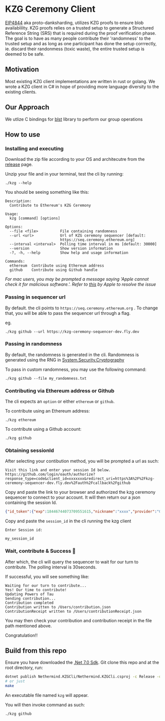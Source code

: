 # KZG Ceremony Client
[EIP4844](https://www.eip4844.com/) aka proto-danksharding, utilizes KZG proofs to ensure blob availablility. KZG proofs relies on a trusted setup to generate a Structured Reference String (SRS) that is required during the proof verification phase. The goal is to have as many people contribute their 'randomness' to the trusted setup and as long as one participant has done the setup corrrectly, ie. discard their randonmess (toxic waste), the entire trusted setup is deemed to be safe.

## Motivation
Most existing KZG client implementations are written in rust or golang. We wrote a KZG client in C# in hope of providing more language diversity to the existing clients.

## Our Approach
We utlize C bindings for [blst](https://github.com/supranational/blst) library to perform our group operations

## How to use
### Installing and executing
Download the zip file according to your OS and architecutre from the [release](https://github.com/NethermindEth/kzg-ceremony-client/releases) page. 

Unzip your file and in your terminal, test the cli by running: 
```
./kzg --help
```

You should be seeing something like this:
```
Description:
  Contribute to Ethereum's KZG Ceremony

Usage:
  kzg [command] [options]

Options:
  --file <file>          File containing randomness
  --url <url>            Url of KZG ceremony sequencer [default: 
                         https://seq.ceremony.ethereum.org]
  --interval <interval>  Polling time interval in ms [default: 30000]
  --version              Show version information
  -?, -h, --help         Show help and usage information

Commands:
  ethereum  Contribute using Ethereum address
  github    Contribute using Github handle
```

*For mac users, you may be prompted a message saying 'Apple cannot check it for malicious software.'. Refer to [this](https://support.apple.com/en-my/guide/mac-help/mchleab3a043/mac) by Apple to resolve the issue*

### Passing in sequencer url
By default. the cli points to `https://seq.ceremony.ethereum.org` . To change that, you will be able to pass the sequencer url through a flag.

eg.
```
./kzg github --url https://kzg-ceremony-sequencer-dev.fly.dev
```

### Passing in randomness
By default, the randomness is generated in the cli. Randomness is generated using the RNG in [System.Security.Cryptography](https://learn.microsoft.com/en-us/dotnet/api/system.security.cryptography.randomnumbergenerator?view=net-7.0)

To pass in custom randomness, you may use the following command:

``` shell
./kzg github --file my_randomness.txt
```

### Contributing via Ethereum address or Github
The cli expects an `option` or either `ethereum` or `github`.

To contribute using an Ethereum address:
``` shell
./kzg ethereum
```

To contribute using a Github account:
``` shell
./kzg github
```

### Obtaining sessionId
After selecting your contibution method, you will be prompted a url as such:

```
Visit this link and enter your session Id below.
https://github.com/login/oauth/authorize?response_type=code&client_id=xxxxxxx&redirect_uri=https%3A%2F%2Fkzg-ceremony-sequencer-dev.fly.dev%2Fauth%2Fcallback%2Fgithub
```

Copy and paste the link to your browser and authorized the kzg ceremony sequencer to connect to your account. 
It will then return our a json containing the session Id.

``` json
{"id_token":{"exp":18446744073709551615,"nickname":"xxxx","provider":"Github","sub":"git|yyyy|xxxx"},"session_id":"my_session_id"}
```

Copy and paste the `session_id` in the cli running the kzg client

```
Enter Session id: 

my_session_id
```

### Wait, contribute & Success 🎉
After which, the cli will query the sequencer to wait for our turn to contribute. The polling interval is 30seconds.

If successful, you will see something like:
```
Waiting for our turn to contribute...
Yes! Our time to contribute!
Updating Powers of Tau
Sending contribution...
Contribution completed 
Contribution written to /Users/contribution.json
ContributionReceipt written to /Users/contributionReceipt.json

```

You may then check your contribution and contribution receipt in the file path mentioned above.

Congratulation!!

## Build from this repo
Ensure you have downloaded the [.Net 7.0 Sdk](https://dotnet.microsoft.com/en-us/download/dotnet/7.0). 
Git clone this repo and at the root directory, run:

```sh
dotnet publish Nethermind.KZGCli/Nethermind.KZGCli.csproj -c Release -o .
# or just
make
```

An executable file named `kzg` will appear.

You will then invoke command as such: 

```sh
./kzg github
```